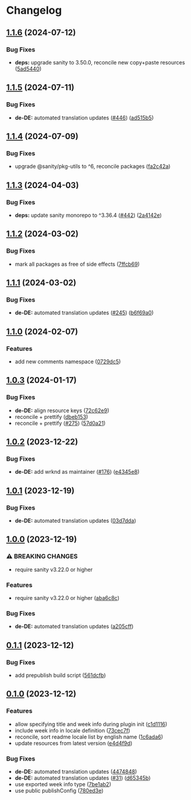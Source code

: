 # Changelog

## [1.1.6](https://github.com/sanity-io/locales/compare/locale-de-de-v1.1.5...locale-de-de-v1.1.6) (2024-07-12)


### Bug Fixes

* **deps:** upgrade sanity to 3.50.0, reconcile new copy+paste resources ([5ad5440](https://github.com/sanity-io/locales/commit/5ad5440692ba75d76b5de468a5ed5cdfd01de995))

## [1.1.5](https://github.com/sanity-io/locales/compare/locale-de-de-v1.1.4...locale-de-de-v1.1.5) (2024-07-11)


### Bug Fixes

* **de-DE:** automated translation updates ([#446](https://github.com/sanity-io/locales/issues/446)) ([ad515b5](https://github.com/sanity-io/locales/commit/ad515b5f7170e1f340a31c30aea05d2ace66cfbd))

## [1.1.4](https://github.com/sanity-io/locales/compare/locale-de-de-v1.1.3...locale-de-de-v1.1.4) (2024-07-09)


### Bug Fixes

* upgrade @sanity/pkg-utils to ^6, reconcile packages ([fa2c42a](https://github.com/sanity-io/locales/commit/fa2c42a0e8550ead90dcc61fe1abcecdacf8fd20))

## [1.1.3](https://github.com/sanity-io/locales/compare/locale-de-de-v1.1.2...locale-de-de-v1.1.3) (2024-04-03)


### Bug Fixes

* **deps:** update sanity monorepo to ^3.36.4 ([#442](https://github.com/sanity-io/locales/issues/442)) ([2a4142e](https://github.com/sanity-io/locales/commit/2a4142e6e50eb5992b3432169cd71676c353276f))

## [1.1.2](https://github.com/sanity-io/locales/compare/locale-de-de-v1.1.1...locale-de-de-v1.1.2) (2024-03-02)


### Bug Fixes

* mark all packages as free of side effects ([7ffcb69](https://github.com/sanity-io/locales/commit/7ffcb6939ba729c3c6c528d81e14a833b9096f50))

## [1.1.1](https://github.com/sanity-io/locales/compare/locale-de-de-v1.1.0...locale-de-de-v1.1.1) (2024-03-02)


### Bug Fixes

* **de-DE:** automated translation updates ([#245](https://github.com/sanity-io/locales/issues/245)) ([b6f69a0](https://github.com/sanity-io/locales/commit/b6f69a0f37fce1e9cf6ba5638ee35fa7068a6a47))

## [1.1.0](https://github.com/sanity-io/locales/compare/locale-de-de-v1.0.3...locale-de-de-v1.1.0) (2024-02-07)


### Features

* add new comments namespace ([0729dc5](https://github.com/sanity-io/locales/commit/0729dc52cd29ac2611250663a32a7f1a5a039500))

## [1.0.3](https://github.com/sanity-io/locales/compare/locale-de-de-v1.0.2...locale-de-de-v1.0.3) (2024-01-17)


### Bug Fixes

* **de-DE:** align resource keys ([72c62e9](https://github.com/sanity-io/locales/commit/72c62e9638f138ad99c8f444d27f8246e24b20f1))
* reconcile + prettify ([dbeb153](https://github.com/sanity-io/locales/commit/dbeb153fc3f80207e357a888431d2fd739617821))
* reconcile + prettify ([#275](https://github.com/sanity-io/locales/issues/275)) ([57d0a21](https://github.com/sanity-io/locales/commit/57d0a21e05f631d47d74a2c029c9dcc3993bc7b0))

## [1.0.2](https://github.com/sanity-io/locales/compare/locale-de-de-v1.0.1...locale-de-de-v1.0.2) (2023-12-22)


### Bug Fixes

* **de-DE:** add wrknd as maintainer ([#176](https://github.com/sanity-io/locales/issues/176)) ([e4345e8](https://github.com/sanity-io/locales/commit/e4345e8f854b8b4811c9d1d4638d37b54364350f))

## [1.0.1](https://github.com/sanity-io/locales/compare/locale-de-de-v1.0.0...locale-de-de-v1.0.1) (2023-12-19)


### Bug Fixes

* **de-DE:** automated translation updates ([03d7dda](https://github.com/sanity-io/locales/commit/03d7dda06f91123349aa66400699c59ef0f42d90))

## [1.0.0](https://github.com/sanity-io/locales/compare/locale-de-de-v0.1.1...locale-de-de-v1.0.0) (2023-12-19)


### ⚠ BREAKING CHANGES

* require sanity v3.22.0 or higher

### Features

* require sanity v3.22.0 or higher ([aba6c8c](https://github.com/sanity-io/locales/commit/aba6c8c3fd4f6e11b193b96a3821420f72ccc47d))


### Bug Fixes

* **de-DE:** automated translation updates ([a205cff](https://github.com/sanity-io/locales/commit/a205cff9006919d289e436fee88ecb98061a9525))

## [0.1.1](https://github.com/sanity-io/locales/compare/locale-de-de-v0.1.0...locale-de-de-v0.1.1) (2023-12-12)


### Bug Fixes

* add prepublish build script ([561dcfb](https://github.com/sanity-io/locales/commit/561dcfb24ab12f98fcc590b0dbc2cf297ea60485))

## [0.1.0](https://github.com/sanity-io/locales/compare/locale-de-de-v0.0.1...locale-de-de-v0.1.0) (2023-12-12)


### Features

* allow specifying title and week info during plugin init ([c1d1116](https://github.com/sanity-io/locales/commit/c1d1116bab0c99c6506a9744e33d6cf282bf1c1b))
* include week info in locale definition ([73cec7f](https://github.com/sanity-io/locales/commit/73cec7fb69ac92a565282aac0d08f13b634372fb))
* reconcile, sort readme locale list by english name ([1c6ada6](https://github.com/sanity-io/locales/commit/1c6ada624e83307f820d6c4ce1e7560eaf94b151))
* update resources from latest version ([e4d4f9d](https://github.com/sanity-io/locales/commit/e4d4f9daf8c2566f3ee7c9b002ac6d0051a2734c))


### Bug Fixes

* **de-DE:** automated translation updates ([4474848](https://github.com/sanity-io/locales/commit/4474848a8d21c88f385fdbd1792e0db892f798d9))
* **de-DE:** automated translation updates ([#31](https://github.com/sanity-io/locales/issues/31)) ([d65345b](https://github.com/sanity-io/locales/commit/d65345bb541cb7582c915c4b0e0e7e0a7c33bce7))
* use exported week info type ([7be1ab2](https://github.com/sanity-io/locales/commit/7be1ab27939e1836e000155c576362fb5f54bd3e))
* use public publishConfig ([780ed3e](https://github.com/sanity-io/locales/commit/780ed3e6d35198fedebd769e71bf1dcc09fc6528))
